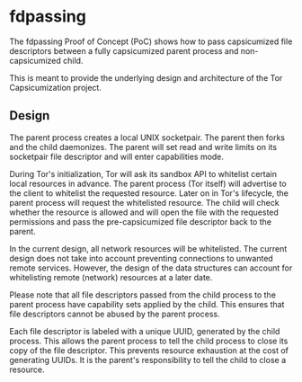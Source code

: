 fdpassing
=========

The fdpassing Proof of Concept (PoC) shows how to pass capsicumized
file descriptors between a fully capsicumized parent process and
non-capsicumized child.

This is meant to provide the underlying design and architecture of the
Tor Capsicumization project.

Design
------

The parent process creates a local UNIX socketpair. The parent then
forks and the child daemonizes. The parent will set read and write
limits on its socketpair file descriptor and will enter capabilities
mode.

During Tor's initialization, Tor will ask its sandbox API to whitelist
certain local resources in advance. The parent process (Tor itself)
will advertise to the client to whitelist the requested resource.
Later on in Tor's lifecycle, the parent process will request the
whitelisted resource. The child will check whether the resource is
allowed and will open the file with the requested permissions and
pass the pre-capsicumized file descriptor back to the parent.

In the current design, all network resources will be whitelisted. The
current design does not take into account preventing connections to
unwanted remote services. However, the design of the data structures
can account for whitelisting remote (network) resources at a later
date.

Please note that all file descriptors passed from the child process to
the parent process have capability sets applied by the child. This
ensures that file descriptors cannot be abused by the parent process.

Each file descriptor is labeled with a unique UUID, generated by the
child process. This allows the parent process to tell the child
process to close its copy of the file descriptor. This prevents
resource exhaustion at the cost of generating UUIDs. It is the
parent's responsibility to tell the child to close a resource.
